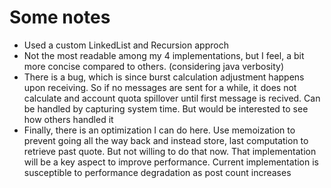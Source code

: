 # Some notes
* Used a custom LinkedList and Recursion approch
* Not the most readable among my 4 implementations, but I feel, a bit more concise compared to others. (considering java verbosity)
* There is a bug, which is since burst calculation adjustment happens upon receiving. So if no messages are sent for a while, it does not calculate and account quota spillover until first message is recived. Can be handled by capturing system time. But would be interested to see how others handled it
* Finally, there is an optimization I can do here. Use memoization to prevent going all the way back and instead store, last computation to retrieve past quote. But not willing to do that now. That implementation will be a key aspect to improve performance. Current implementation is susceptible to performance degradation as post count increases